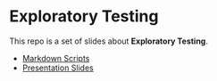 Exploratory Testing
===================

This repo is a set of slides about **Exploratory Testing**.

* [Markdown Scripts](./presentation.md)
* [Presentation Slides](https://jack-q.github.com/exploratory-testing/)
